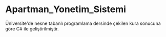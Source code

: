 # Apartman_Yonetim_Sistemi
Üniversite'de nesne tabanlı programlama dersinde çekilen kura sonucuna göre C# ile geliştirilmiştir.
